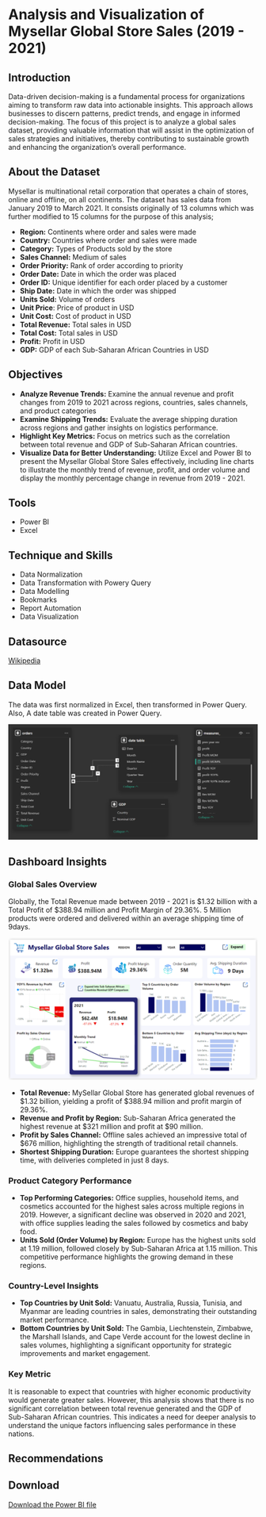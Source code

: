 # Analysis and Visualization of Mysellar Global Store Sales (2019 - 2021)

## Introduction
Data-driven decision-making is a fundamental process for organizations aiming to transform raw data into actionable insights. This approach allows businesses to discern patterns, predict trends, and engage in informed decision-making. The focus of this project is to analyze a global sales dataset, providing valuable information that will assist in the optimization of sales strategies and initiatives, thereby contributing to sustainable growth and enhancing the organization’s overall performance.

## About the Dataset
Mysellar is multinational retail corporation that operates a chain of stores, online and offline, on all continents.
The dataset has sales data from January 2019 to March 2021. It consists originally of 13 columns which was further modified to 15 columns for the purpose of this analysis;

- **Region:** Continents where order and sales were made
- **Country:** Countries where order and sales were made
- **Category:** Types of Products sold by the store
- **Sales Channel:** Medium of sales
- **Order Priority:** Rank of order according to priority
- **Order Date:** Date in which the order was placed
- **Order ID:** Unique identifier for each order placed by a customer
- **Ship Date:** Date in which the order was shipped
- **Units Sold:** Volume of orders
- **Unit Price**: Price of product in USD
- **Unit Cost:** Cost of product in USD
- **Total Revenue:** Total sales in USD
- **Total Cost:** Total sales in USD
- **Profit:** Profit in USD
- **GDP:** GDP of each Sub-Saharan African Countries in USD

## Objectives
- **Analyze Revenue Trends:** Examine the annual revenue and profit changes from 2019 to 2021 across regions, countries, sales channels, and product categories
- **Examine Shipping Trends:** Evaluate the average shipping duration across regions and gather insights on logistics performance.
- **Highlight Key Metrics:** Focus on metrics such as the correlation between total revenue and GDP of Sub-Saharan African countries. 
- **Visualize Data for Better Understanding:** Utilize Excel and Power BI to present the Mysellar Global Store Sales effectively, including line charts to illustrate the monthly trend of revenue, profit, and order volume and display the monthly percentage change in revenue from 2019 - 2021.

## Tools
- Power BI
- Excel

## Technique and Skills
- Data Normalization
- Data Transformation with Powery Query
- Data Modelling
- Bookmarks
- Report Automation
- Data Visualization

## Datasource
<a href = "https://en.wikipedia.org/wiki/List_of_African_countries_by_GDP_(nominal)"> Wikipedia </a>

## Data Model
The data was first normalized in Excel, then transformed in Power Query. Also, A date table was created in Power Query. 

![Data Model](https://github.com/Faithe7/Demo-Mysellar-Global-Store-Sales/blob/main/images/mysellar_sales_portfolio_data_model.PNG)

## Dashboard Insights
### Global Sales Overview
Globally, the Total Revenue made between 2019 - 2021 is $1.32 billion with a Total Profit of $388.94 million and Profit Margin of 29.36%. 5 Million products were ordered and delivered within an average shipping time of 9days.

![Overview Dashboard](https://github.com/Faithe7/Demo-Mysellar-Global-Store-Sales/blob/main/images/mysellar_sales_portfolio_main.PNG) 

- **Total Revenue:** MySellar Global Store has generated global revenues of $1.32 billion, yielding a profit of $388.94 million and profit margin of 29.36%.
- **Revenue and Profit by Region:** Sub-Saharan Africa generated the highest revenue at $321 million and profit at $90 million.
- **Profit by Sales Channel:** Offline sales achieved an impressive total of $676 million, highlighting the strength of traditional retail channels.
- **Shortest Shipping Duration:** Europe guarantees the shortest shipping time, with deliveries completed in just 8 days.

### Product Category Performance
- **Top Performing Categories:** Office supplies, household items, and cosmetics accounted for the highest sales across multiple regions in 2019. However, a significant decline was observed in 2020 and 2021, with office supplies leading the sales followed by cosmetics and baby food.
- **Units Sold (Order Volume) by Region:** Europe has the highest units sold at 1.19 million, followed closely by Sub-Saharan Africa at 1.15 million. This competitive performance highlights the growing demand in these regions. 

### Country-Level Insights
- **Top Countries by Unit Sold:** Vanuatu, Australia, Russia, Tunisia, and Myanmar are leading countries in sales, demonstrating their outstanding market performance.
- **Bottom Countries by Unit Sold:** The Gambia, Liechtenstein, Zimbabwe, the Marshall Islands, and Cape Verde account for the lowest decline in sales volumes, highlighting a significant opportunity for strategic improvements and market engagement.

### Key Metric
It is reasonable to expect that countries with higher economic productivity would generate greater sales. However, this analysis shows that there is no significant correlation between total revenue generated and the GDP of Sub-Saharan African countries. This indicates a need for deeper analysis to understand the unique factors influencing sales performance in these nations.

## Recommendations

## Download
<a href = "https://github.com/Faithe7/Demo-Mysellar-Global-Store-Sales/blob/main/images/Eliot_Faith_Mysellar_Global_Sales_Project.pbix"> Download the Power BI file </a>

